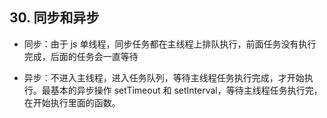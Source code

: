 ## 30. 同步和异步

* 同步：由于 js 单线程，同步任务都在主线程上排队执行，前面任务没有执行完成，后面的任务会一直等待

- 异步：不进入主线程，进入任务队列，等待主线程任务执行完成，才开始执行。最基本的异步操作 setTimeout 和 setInterval，等待主线程任务执行完，在开始执行里面的函数。
